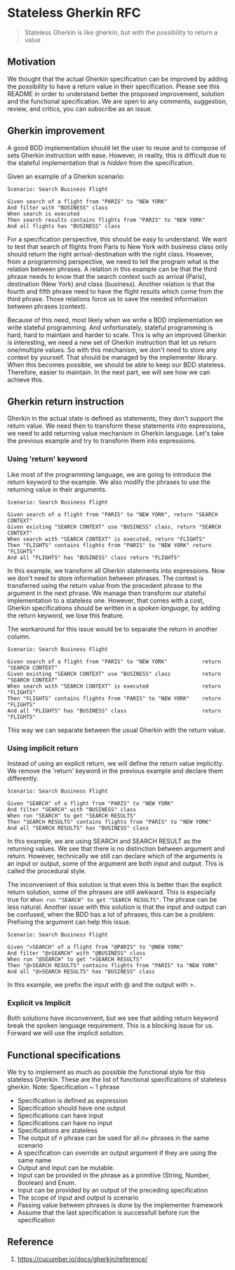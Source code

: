 # Stateless Gherkin RFC

> Stateless Gherkin is like gherkin, but with the possibility to return a value 

## Motivation

We thought that the actual Gherkin specification can be improved by adding the possibility to have a return value in their specification. Please see this README in order to understand better the proposed improvement, solution and the functional specification. We are open to any comments, suggestion, review, and critics, you can subscribe as an issue.

## Gherkin improvement

A good BDD implementation should let the user to reuse and to compose of sets Gherkin instruction with ease. However, in reality, this is difficult due to the stateful implementation that is *hidden* from the specification.

Given an example of a Gherkin scenario:

```
Scenario: Search Business Flight

Given search of a flight from "PARIS" to "NEW YORK"
And filter with "BUSINESS" class
When search is executed
Then search results contains flights from "PARIS" to "NEW YORK"
And all flights has "BUSINESS" class
```

For a specification perspective, this should be easy to understand. We want to test that search of flights from Paris to New York with business class only should return the right arrival-destination with the right class. However, from a programming perspective, we need to tell the program what is the relation between phrases. A relation in this example can be that the third phrase needs to know that the search context such as arrival (Paris), destination (New York) and class (business). Another relation is that the fourth and fifth phrase need to have the flight results which come from the third phrase. Those relations force us to save the needed information between phrases (context).

Because of this need, most likely when we write a BDD implementation we write stateful programming. And unfortunately, stateful programming is hard, hard to maintain and harder to scale. This is why an improved Gherkin is interesting, we need a new set of Gherkin instruction that let us return one/multiple values. So with this mechanism, we don't need to store any context by yourself. That should be managed by the implementer library. When this becomes possible, we should be able to keep our BDD stateless. Therefore, easier to maintain. In the next part, we will see how we can achieve this.

## Gherkin return instruction

Gherkin in the actual state is defined as statements, they don't support the return value. We need then to transform these statements into expressions, we need to add returning value mechanism in Gherkin language. Let's take the previous example and try to transform them into expressions.

### Using 'return' keyword

Like most of the programming language, we are going to introduce the return keyword to the example. We also modify the phrases to use the returning value in their arguments.

```
Scenario: Search Business Flight

Given search of a flight from "PARIS" to "NEW YORK", return "SEARCH CONTEXT"
Given existing "SEARCH CONTEXT" use "BUSINESS" class, return "SEARCH CONTEXT"
When search with "SEARCH CONTEXT" is executed, return "FLIGHTS"
Then "FLIGHTS" contains flights from "PARIS" to "NEW YORK" return "FLIGHTS"
And all "FLIGHTS" has "BUSINESS" class return "FLIGHTS"

```

In this example, we transform all Gherkin statements into expressions. Now we don't need to store information between phrases. The context is transferred using the return value from the precedent phrase to the argument in the next phrase. We manage then transform our stateful implementation to a stateless one. However, that comes with a cost, Gherkin specifications should be written in a *spoken language*, by adding the return keyword, we lose this feature.

The workaround for this issue would be to separate the return in another column.

```
Scenario: Search Business Flight

Given search of a flight from "PARIS" to "NEW YORK"           return "SEARCH CONTEXT"
Given existing "SEARCH CONTEXT" use "BUSINESS" class          return "SEARCH CONTEXT"
When search with "SEARCH CONTEXT" is executed                 return "FLIGHTS"
Then "FLIGHTS" contains flights from "PARIS" to "NEW YORK"    return "FLIGHTS"
And all "FLIGHTS" has "BUSINESS" class                        return "FLIGHTS"

```
This way we can separate between the usual Gherkin with the return value.

### Using implicit return

Instead of using an explicit return, we will define the return value implicitly. We remove the 'return' keyword in the previous example and declare them differently.

```
Scenario: Search Business Flight

Given "SEARCH" of a flight from "PARIS" to "NEW YORK"
And filter "SEARCH" with "BUSINESS" class
When run "SEARCH" to get "SEARCH RESULTS"
Then "SEARCH RESULTS" contains flights from "PARIS" to "NEW YORK"
And all "SEARCH RESULTS" has "BUSINESS" class
```

In this example, we are using SEARCH and SEARCH RESULT as the returning values. We see that there is no distinction between argument and return. However, technically we still can declare which of the arguments is an input or output, some of the argument are both input and output. This is called the procedural style.

The inconvenient of this solution is that even this is better than the explicit return solution, some of the phrases are still awkward. This is especially true for ```When run "SEARCH" to get "SEARCH RESULTS"```. The phrase can be less natural. Another issue with this solution is that the input and output can be confused, when the BDD has a lot of phrases, this can be a problem. Prefixing the argument can help this issue.

```
Scenario: Search Business Flight

Given ">SEARCH" of a flight from "@PARIS" to "@NEW YORK"
And filter "@>SEARCH" with "@BUSINESS" class
When run "@SEARCH" to get ">SEARCH RESULTS"
Then "@>SEARCH RESULTS" contains flights from "PARIS" to "NEW YORK"
And all "@>SEARCH RESULTS" has "BUSINESS" class
```

In this example, we prefix the input with @ and the output with >.

### Explicit vs Implicit

Both solutions have inconvenient, but we see that adding return keyword break the spoken language requirement. This is a blocking issue for us. Forward we will use the implicit solution.

## Functional specifications

We try to implement as much as possible the functional style for this stateless Gherkin. These are the list of functional specifications of stateless gherkin. Note: Specification ~ 1 phrase

- Specification is defined as expression
- Specification should have one output
- Specifications can have input
- Specifications can have no input 
- Specifications are stateless
- The output of *n* phrase can be used for all *n+* phrases in the same scenario
- A specification can override an output argument if they are using the same name
- Output and input can be mutable.
- Input can be provided in the phrase as a primitive (String, Number, Boolean) and Enum.
- Input can be provided by an output of the preceding specification
- The scope of input and output is scenario
- Passing value between phrases is done by the implementer framework
- Assume that the last specification is successfull before run the specification


## Reference
1. https://cucumber.io/docs/gherkin/reference/ 
